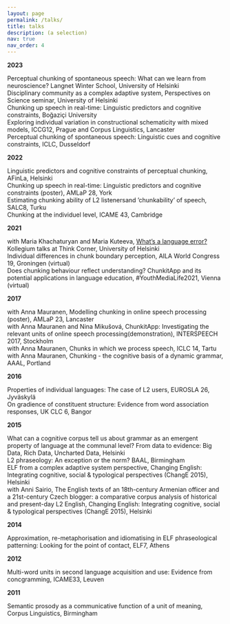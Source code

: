 ```yaml
---
layout: page
permalink: /talks/
title: talks
description: (a selection)
nav: true
nav_order: 4
---
```

<b>2023</b>

Perceptual chunking of spontaneous speech: What can we learn from neuroscience? Langnet Winter School, University of Helsinki <br>
Disciplinary community as a complex adaptive system, Perspectives on Science seminar, University of Helsinki<br>
Chunking up speech in real-time: Linguistic predictors and cognitive constraints, Boğaziçi University<br>
Exploring individual variation in constructional schematicity with mixed models, ICCG12, Prague and Corpus Linguistics, Lancaster <br>
Perceptual chunking of spontaneous speech: Linguistic cues and cognitive constraints, ICLC, Dusseldorf<br>

<b>2022</b>

Linguistic predictors and cognitive constraints of perceptual chunking, AFinLa, Helsinki<br>
Chunking up speech in real-time: Linguistic predictors and cognitive constraints (poster), AMLaP 28, York<br>
Estimating chunking ability of L2 listenersand ’chunkability’ of speech, SALC8, Turku <br>
Chunking at the individuel level, ICAME 43, Cambridge<br>

<b>2021</b>

with Maria Khachaturyan and Maria Kuteeva, <a href="https://www.youtube.com/watch?v=axJmyCf4pms&t=3s"> What’s a language error?</a> Kollegium talks at Think Corner, University of Helsinki<br>
Individual differences in chunk boundary perception, AILA World Congress 19, Groningen (virtual)<br>
Does chunking behaviour reflect understanding? ChunkitApp and its potential applications in language education, #YouthMediaLife2021, Vienna (virtual)<br>

<b>2017</b>

with Anna Mauranen, Modelling chunking in online speech processing (poster), AMLaP 23, Lancaster<br>
with Anna Mauranen and Nina Mikušová, ChunkitApp: Investigating the relevant units of online speech processing(demonstration), INTERSPEECH 2017, Stockholm<br>
with Anna Mauranen, Chunks in which we process speech, ICLC 14, Tartu<br>
with Anna Mauranen, Chunking - the cognitive basis of a dynamic grammar, AAAL, Portland<br>

<b>2016</b>

Properties of individual languages: The case of L2 users, EUROSLA 26, Jyväskylä <br>
On gradience of constituent structure: Evidence from word association responses, UK CLC 6, Bangor<br>

<b>2015</b>

What can a cognitive corpus tell us about grammar as an emergent property of language at the communal level? From data to evidence: Big Data, Rich Data, Uncharted Data, Helsinki<br>
L2 phraseology: An exception or the norm? BAAL, Birmingham<br>
ELF from a complex adaptive system perspective, Changing English: Integrating cognitive, social & typological perspectives (ChangE 2015), Helsinki<br>
with Anni Sairio, The English texts of an 18th-century Armenian officer and a 21st-century Czech blogger: a comparative corpus analysis of historical and present-day L2 English, Changing English: Integrating cognitive, social & typological perspectives (ChangE 2015), Helsinki<br>

<b>2014</b>

Approximation, re-metaphorisation and idiomatising in ELF phraseological patterning:  Looking for the point of contact, ELF7, Athens<br>

<b>2012</b>

Multi-word units in second language acquisition and use: Evidence from concgramming, ICAME33, Leuven<br>

<b>2011</b>

Semantic prosody as a communicative function of a unit of meaning, Corpus Linguistics, Birmingham<br>

